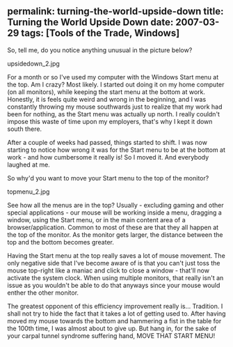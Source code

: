 permalink: turning-the-world-upside-down
title: Turning the World Upside Down
date: 2007-03-29
tags: [Tools of the Trade, Windows]
---
So, tell me, do you notice anything unusual in the picture below?

upsidedown_2.jpg

For a month or so I've used my computer with the Windows Start menu at the top. Am I crazy? Most likely. I started out doing it on my home computer (on all monitors), while keeping the start menu at the bottom at work. Honestly, it is feels quite weird and wrong in the beginning, and I was constantly throwing my mouse southwards just to realize that my work had been for nothing, as the Start menu was actually up north. I really couldn't impose this waste of time upon my employers, that's why I kept it down south there.

After a couple of weeks had passed, things started to shift. I was now starting to notice how wrong it was for the Start menu to be at the bottom at work - and how cumbersome it really is! So I moved it. And everybody laughed at me.

So why'd you want to move your Start menu to the top of the monitor?

topmenu_2.jpg

See how all the menus are in the top? Usually - excluding gaming and other special applications - our mouse will be working inside a menu, dragging a window, using the Start menu, or in the main content area of a browser/application. Common to most of these are that they all happen at the top of the monitor. As the monitor gets larger, the distance between the top and the bottom becomes greater.

Having the Start menu at the top really saves a lot of mouse movement. The only negative side that I've become aware of is that you can't just toss the mouse top-right like a maniac and click to close a window - that'll now activate the system clock. When using multiple monitors, that really isn't an issue as you wouldn't be able to do that anyways since your mouse would enther the other monitor.

The greatest opponent of this efficiency improvement really is... Tradition. I shall not try to hide the fact that it takes a lot of getting used to. After having moved my mouse towards the bottom and hammering a fist in the table for the 100th time, I was almost about to give up. But hang in, for the sake of your carpal tunnel syndrome suffering hand, MOVE THAT START MENU!
